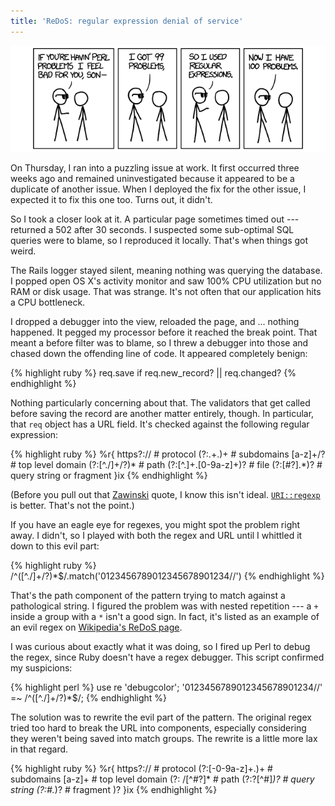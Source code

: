 ```yaml
---
title: 'ReDoS: regular expression denial of service'
---
```


[![Regular expression problems][1]][2]

On Thursday, I ran into a puzzling issue at work. It first occurred
three weeks ago and remained uninvestigated because it appeared to
be a duplicate of another issue. When I deployed the fix for the
other issue, I expected it to fix this one too. Turns out, it
didn't.

So I took a closer look at it. A particular page sometimes timed
out --- returned a 502 after 30 seconds. I suspected some sub-optimal
SQL queries were to blame, so I reproduced it locally. That's when
things got weird.

The Rails logger stayed silent, meaning nothing was querying the
database. I popped open OS X's activity monitor and saw 100% CPU
utilization but no RAM or disk usage. That was strange. It's not
often that our application hits a CPU bottleneck.

I dropped a debugger into the view, reloaded the page, and ...
nothing happened. It pegged my processor before it reached the break
point. That meant a before filter was to blame, so I threw a debugger
into those and chased down the offending line of code. It appeared
completely benign:

{% highlight ruby %}
req.save if req.new_record? || req.changed?
{% endhighlight %}

Nothing particularly concerning about that. The validators that get
called before saving the record are another matter entirely, though.
In particular, that `req` object has a URL field. It's checked
against the following regular expression:

{% highlight ruby %}
%r{
  https?://             # protocol
  (?:.+\.)+             # subdomains
  [a-z]+/?              # top level domain
  (?:[^./]+/?)*         # path
  (?:[^.]+\.[0-9a-z]+)? # file
  (?:[#?].*)?           # query string or fragment
}ix
{% endhighlight %}

(Before you pull out that [Zawinski][3] quote, I know this isn't
ideal. [`URI::regexp`][4] is better. That's not the point.)

If you have an eagle eye for regexes, you might spot the problem
right away. I didn't, so I played with both the regex and URL until
I whittled it down to this evil part:

{% highlight ruby %}
/^([^.\/]+\/?)*$/.match('0123456789012345678901234//')
{% endhighlight %}

That's the path component of the pattern trying to match against a
pathological string. I figured the problem was with nested repetition
--- a `+` inside a group with a `*` isn't a good sign. In fact,
it's listed as an example of an evil regex on [Wikipedia's ReDoS
page][5].

I was curious about exactly what it was doing, so I fired up Perl
to debug the regex, since Ruby doesn't have a regex debugger. This
script confirmed my suspicions:

{% highlight perl %}
use re 'debugcolor';
'0123456789012345678901234//' =~ /^([^.\/]+\/?)*$/;
{% endhighlight %}

The solution was to rewrite the evil part of the pattern. The
original regex tried too hard to break the URL into components,
especially considering they weren't being saved into match groups.
The rewrite is a little more lax in that regard.

{% highlight ruby %}
%r{
  https?://          # protocol
  (?:[-0-9a-z]+\.)+  # subdomains
  [a-z]+             # top level domain
  (?:
    /[^#?]*          # path
    (?:\?[^#]*)?     # query string
    (?:#.*)?         # fragment
  )?
}ix
{% endhighlight %}

[1]: /static/images/2013/02/10/regular-expression-problems.png
[2]: http://xkcd.com/1171/
[3]: http://en.wikiquote.org/wiki/Jamie_Zawinski
[4]: http://www.ruby-doc.org/stdlib-1.9.3/libdoc/uri/rdoc/URI.html#method-c-regexp
[5]: http://en.wikipedia.org/wiki/ReDoS

